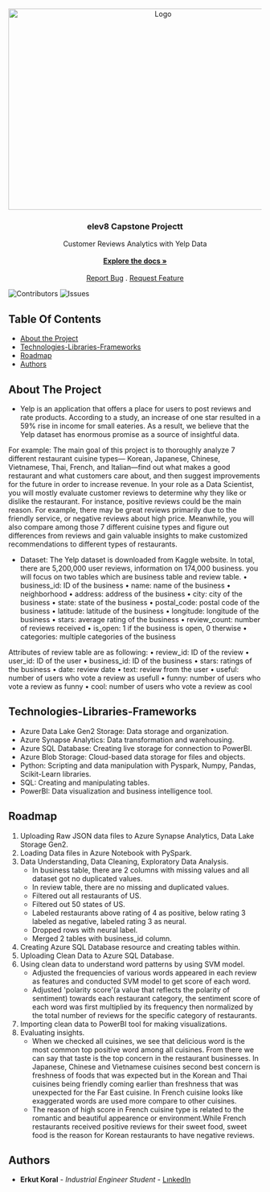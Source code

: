 <br/>
<p align="center">
  <a href="https://github.com/erkutkoral/elev8-Capstone-Project">
    <img src="https://surgesocial.com/wp-content/uploads/2020/03/yelp-home-page.jpg" alt="Logo" width="600" height="400">
  </a>

  <h3 align="center">elev8 Capstone Projectt</h3>

  <p align="center">
    Customer Reviews Analytics with Yelp Data
    <br/>
    <br/>
    <a href="https://github.com/erkutkoral/elev8-Capstone-Project"><strong>Explore the docs »</strong></a>
    <br/>
    <br/>
    <a href="https://github.com/erkutkoral/elev8-Capstone-Project/issues">Report Bug</a>
    .
    <a href="https://github.com/erkutkoral/elev8-Capstone-Project/issues">Request Feature</a>
  </p>
</p>

![Contributors](https://img.shields.io/github/contributors/erkutkoral/elev8-Capstone-Project?color=dark-green) ![Issues](https://img.shields.io/github/issues/erkutkoral/elev8-Capstone-Project) 

## Table Of Contents

* [About the Project](#about-the-project)
* [Technologies-Libraries-Frameworks](#technologies-libraries-frameworks)
* [Roadmap](#roadmap)
* [Authors](#authors)

## About The Project

- Yelp is an application that offers a place for users to post reviews and rate products. According to a study, an increase of one star resulted in a 59% rise in income for small eateries. As a result, we believe that the Yelp dataset has enormous promise as a source of insightful data.

For example:
The main goal of this project is to thoroughly analyze 7 different restaurant cuisine types— Korean, Japanese, Chinese, Vietnamese, Thai, French, and Italian—find out what makes a good restaurant and what customers care about, and then suggest improvements for the future in order to increase revenue. In your role as a Data Scientist, you will mostly evaluate customer reviews to determine why they like or dislike the restaurant. For instance, positive reviews could be the main reason. For example, there may be great reviews primarily due to the friendly service, or negative reviews about high price. Meanwhile, you will also compare among those 7 different cuisine types and figure out differences from reviews and gain valuable insights to make customized recommendations to different types of restaurants.

- Dataset:
  The Yelp dataset is downloaded from Kaggle website. In total, there are 5,200,000 user reviews, information on 174,000 business. you will focus on two tables which are business table and review table.
  • business_id: ID of the business
  • name: name of the business
  • neighborhood
  • address: address of the business
  • city: city of the business
  • state: state of the business
  • postal_code: postal code of the business
  • latitude: latitude of the business
  • longitude: longitude of the business
  • stars: average rating of the business
  • review_count: number of reviews received
  • is_open: 1 if the business is open, 0 therwise
  • categories: multiple categories of the business
  
Attributes of review table are as following:
  • review_id: ID of the review
  • user_id: ID of the user
  • business_id: ID of the business
  • stars: ratings of the business
  • date: review date
  • text: review from the user
  • useful: number of users who vote a review as usefull
  • funny: number of users who vote a review as funny
  • cool: number of users who vote a review as cool
  
## Technologies-Libraries-Frameworks
- Azure Data Lake Gen2 Storage: Data storage and organization.
- Azure Synapse Analytics: Data transformation and warehousing.
- Azure SQL Database: Creating live storage for connection to PowerBI.
- Azure Blob Storage: Cloud-based data storage for files and objects.
- Python: Scripting and data manipulation with Pyspark, Numpy, Pandas, Scikit-Learn libraries.
- SQL: Creating and manipulating tables.
- PowerBI: Data visualization and business intelligence tool.

## Roadmap

1. Uploading Raw JSON data files to Azure Synapse Analytics, Data Lake Storage Gen2.
2. Loading Data files in Azure Notebook with PySpark.
3. Data Understanding, Data Cleaning, Exploratory Data Analysis.
   - In business table, there are 2 columns with missing values and all dataset got no duplicated values.
   - In review table, there are no missing and duplicated values.
   - Filtered out all restaurants of US.
   - Filtered out 50 states of US.
   - Labeled restaurants above rating of 4 as positive, below rating 3 labeled as negative, labeled rating 3 as neural.
   - Dropped rows with neural label.
   - Merged 2 tables with business_id column.
5. Creating Azure SQL Database resource and creating tables within.
6. Uploading Clean Data to Azure SQL Database.
7. Using clean data to understand word patterns by using SVM model.
   - Adjusted the frequencies of various words appeared in each review as features and conducted SVM model to get score of each word.
   - Adjusted 'polarity score'(a value that reflects the polarity of sentiment) towards each restaurant category, the sentiment score of each word was first multiplied by its frequency then normalized by the total number of reviews for the specific category of restaurants.
9. Importing clean data to PowerBI tool for making visualizations.
10. Evaluating insights.
    - When we checked all cuisines, we see that delicious word is the most common top positive word among all cuisines. From there we can say that taste is the top concern in the restaurant businesses. In Japanese, Chinese and Vietnamese cuisines second best concern is freshness of foods that was expected but in the Korean and Thai cuisines being friendly coming earlier than freshness that was unexpected for the Far East cuisine. In French cuisine looks like exaggerated words are used more compare to other cuisines.
    - The reason of high score in French cuisine type is related to the romantic and beautiful appearence or environment.While French restaurants received positive reviews for their sweet food, sweet food is the reason for Korean restaurants to have negative reviews.

## Authors

* **Erkut Koral** - *Industrial Engineer Student* - [LınkedIn](https://www.linkedin.com/in/erkutkoral/)

